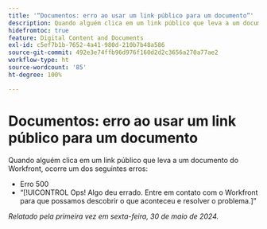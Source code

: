 ```yaml
---
title: '“Documentos: erro ao usar um link público para um documento”'
description: Quando alguém clica em um link público que leva a um documento do Workfront, ocorre um erro.
hidefromtoc: true
feature: Digital Content and Documents
exl-id: c5ef7b1b-7652-4a41-980d-210b7b48a586
source-git-commit: 492e3e74ffb96d976f160d2d2c3656a270a77ae2
workflow-type: ht
source-wordcount: '85'
ht-degree: 100%

---
```


# Documentos: erro ao usar um link público para um documento

Quando alguém clica em um link público que leva a um documento do Workfront, ocorre um dos seguintes erros:

* Erro 500
* “[!UICONTROL Ops! Algo deu errado. Entre em contato com o Workfront para que possamos descobrir o que aconteceu e resolver o problema.]”


_Relatado pela primeira vez em sexta-feira, 30 de maio de 2024._

